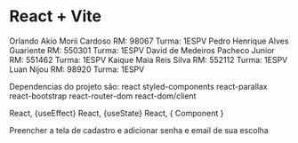 # React + Vite

Orlando Akio Morii Cardoso RM: 98067 Turma: 1ESPV
Pedro Henrique Alves Guariente RM: 550301 Turma: 1ESPV
David de Medeiros Pacheco Junior RM: 551462 Turma: 1ESPV
Kaique Maia Reis Silva RM: 552112 Turma: 1ESPV
Luan Nijou RM: 98920 Turma: 1ESPV

Dependencias do projeto são:
react
styled-components
react-parallax
react-bootstrap
react-router-dom
react-dom/client

React, {useEffect}
React, {useState}
React, { Component }

Preencher a tela de cadastro e adicionar senha e email de sua escolha
